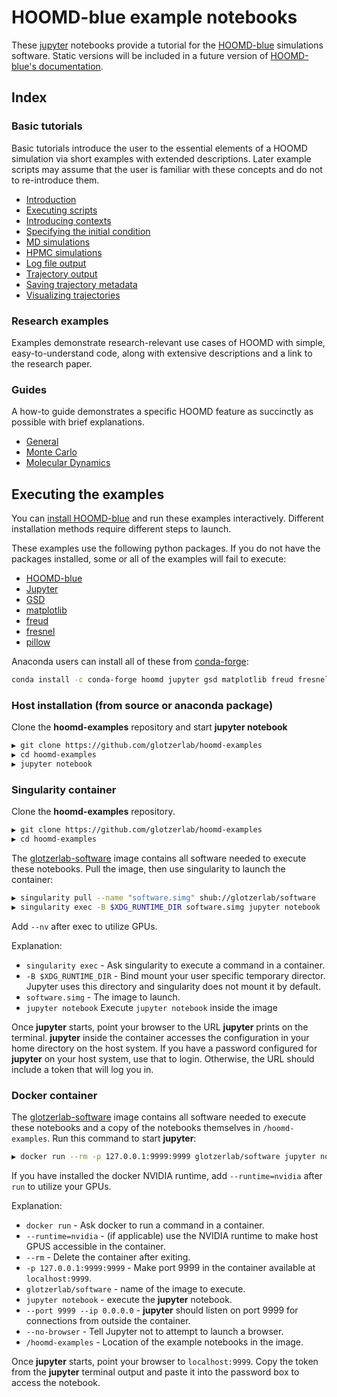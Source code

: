 # HOOMD-blue example notebooks

These [jupyter](https://jupyter.org) notebooks provide a tutorial for the
[HOOMD-blue](https://glotzerlab.engin.umich.edu/hoomd-blue) simulations software. Static versions will be included in
a future version of [HOOMD-blue's documentation](http://hoomd-blue.readthedocs.io).

## Index

### Basic tutorials

Basic tutorials introduce the user to the essential elements of a HOOMD simulation via short examples with extended descriptions. Later example scripts may assume that the user is familiar with these concepts and do not to re-introduce
them.

* [Introduction](00-Basic-tutorials/00-Introduction.ipynb)
* [Executing scripts](00-Basic-tutorials/01-Executing-scripts.ipynb)
* [Introducing contexts](00-Basic-tutorials/02-Introducing-contexts.ipynb)
* [Specifying the initial condition](00-Basic-tutorials/02-Specifying-the-initial-condition.ipynb)
* [MD simulations](00-Basic-tutorials/04-MD-simulations.ipynb)
* [HPMC simulations](00-Basic-tutorials/05-HPMC-simulations.ipynb)
* [Log file output](00-Basic-tutorials/06-Log-file-output.ipynb)
* [Trajectory output](00-Basic-tutorials/07-Trajectory-output.ipynb)
* [Saving trajectory metadata](00-Basic-tutorials/08-Saving-trajectory-metadata.ipynb)
* [Visualizing trajectories](00-Basic-tutorials/09-Visualizing-trajectories.ipynb)

### Research examples

Examples demonstrate research-relevant use cases of HOOMD with simple, easy-to-understand code, along with extensive
descriptions and a link to the research paper.

<!-- * [Placeholder](01-Research-examples/00-Placeholder.ipynb) -->

### Guides

A how-to guide demonstrates a specific HOOMD feature as succinctly as possible with brief explanations.

* [General](02-Guides/00-General)
* [Monte Carlo](02-Guides/01-Monte-Carlo)
* [Molecular Dynamics](02-Guides/02-Molecular-dynamics)

## Executing the examples
You can [install HOOMD-blue](https://hoomd-blue.readthedocs.io) and run these examples
interactively. Different installation methods require different steps to launch.

These examples use the following python packages. If you do not have the packages installed, some or all of the examples
will fail to execute:

* [HOOMD-blue](http://glotzerlab.engin.umich.edu/hoomd-blue/)
* [Jupyter](http://jupyter.org/)
* [GSD](https://github.com/glotzerlab/gsd)
* [matplotlib](http://matplotlib.org/)
* [freud](http://glotzerlab.engin.umich.edu/freud/)
* [fresnel](https://github.com/glotzerlab/fresnel)
* [pillow](https://python-pillow.org/)

Anaconda users can install all of these from [conda-forge](https://conda-forge.org/):

```bash
conda install -c conda-forge hoomd jupyter gsd matplotlib freud fresnel
```

### Host installation (from source or anaconda package)

Clone the **hoomd-examples** repository and start **jupyter notebook**

```bash
▶ git clone https://github.com/glotzerlab/hoomd-examples
▶ cd hoomd-examples
▶ jupyter notebook
```

### Singularity container

Clone the **hoomd-examples** repository.

```bash
▶ git clone https://github.com/glotzerlab/hoomd-examples
▶ cd hoomd-examples
```

The [glotzerlab-software](https://glotzerlab-software.readthedocs.io) image contains all software needed to execute
these notebooks. Pull the image, then use singularity to launch the container:

```bash
▶ singularity pull --name "software.simg" shub://glotzerlab/software
▶ singularity exec -B $XDG_RUNTIME_DIR software.simg jupyter notebook
```

Add ``--nv`` after exec to utilize GPUs.

Explanation:

* ``singularity exec`` - Ask singularity to execute a command in a container.
* ``-B $XDG_RUNTIME_DIR`` - Bind mount your user specific temporary director. Jupyter uses this directory and
  singularity does not mount it by default.
* ``software.simg`` - The image to launch.
* ``jupyter notebook`` Execute ``jupyter notebook`` inside the image

Once **jupyter** starts, point your browser to the URL **jupyter** prints on the terminal. **jupyter** inside the
container accesses the configuration in your home directory on the host system. If you have a password configured for
**jupyter** on your host system, use that to login. Otherwise, the URL should include a token that will log you in.

### Docker container

The [glotzerlab-software](https://glotzerlab-software.readthedocs.io) image contains all software needed to execute
these notebooks and a copy of the notebooks themselves in ``/hoomd-examples``. Run this command to start **jupyter**:

```bash
▶ docker run --rm -p 127.0.0.1:9999:9999 glotzerlab/software jupyter notebook --port 9999 --ip 0.0.0.0 --no-browser /hoomd-examples
```

If you have installed the docker NVIDIA runtime, add ``--runtime=nvidia`` after ``run`` to utilize your GPUs.

Explanation:

* ``docker run`` - Ask docker to run a command in a container.
* ``--runtime=nvidia`` - (if applicable) use the NVIDIA runtime to make host GPUS accessible in the container.
* ``--rm`` - Delete the container after exiting.
* ``-p 127.0.0.1:9999:9999`` - Make port 9999 in the container available at ``localhost:9999``.
* ``glotzerlab/software`` - name of the image to execute.
* ``jupyter notebook`` - execute the **jupyter** notebook.
* ``--port 9999 --ip 0.0.0.0`` - **jupyter** should listen on port 9999 for connections from outside the container.
* ``--no-browser`` - Tell Jupyter not to attempt to launch a browser.
* ``/hoomd-examples`` - Location of the example notebooks in the image.

Once **jupyter** starts, point your browser to ``localhost:9999``. Copy the token from the **jupyter** terminal output
and paste it into the password box to access the notebook.
